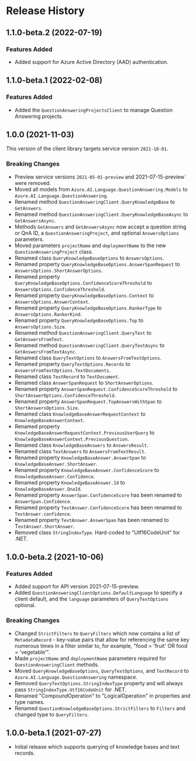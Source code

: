 # Release History

## 1.1.0-beta.2 (2022-07-19)

### Features Added

- Added support for Azure Active Directory (AAD) authentication.

## 1.1.0-beta.1 (2022-02-08)

### Features Added

- Added the `QuestionAnsweringProjectsClient` to manage Question Answering projects.

## 1.0.0 (2021-11-03)

This version of the client library targets service version `2021-10-01`.

### Breaking Changes

- Preview service versions `2021-05-01-preview` and 2021-07-15-preview` were removed.
- Moved all models from `Azure.AI.Language.QuestionAnswering.Models` to `Azure.AI.Language.QuestionAnswering`.
- Renamed method `QuestionAnsweringClient.QueryKnowledgeBase` to `GetAnswers`.
- Renamed method `QuestionAnsweringClient.QueryKnowledgeBaseAsync` to `GetAnswersAsync`.
- Methods `GetAnswers` and `GetAnswersAsync` now accept a question string or QnA ID, a `QuestionAnsweringProject`, and optional `AnswersOptions` parameters.
- Moved parameters `projectName` and `deploymentName` to the new `QuestionAnsweringProject` class.
- Renamed class `QueryKnowledgeBaseOptions` to `AnswersOptions`.
- Renamed property `QueryKnowledgeBaseOptions.AnswerSpanRequest` to `AnswersOptions.ShortAnswerOptions`.
- Renamed property `QueryKnowledgeBaseOptions.ConfidenceScoreThreshold` to `AnswersOptions.ConfidenceThreshold`.
- Renamed property `QueryKnowledgeBaseOptions.Context` to `AnswersOptions.AnswerContext`.
- Renamed property `QueryKnowledgeBaseOptions.RankerType` to `AnswersOptions.RankerKind`.
- Renamed property `QueryKnowledgeBaseOptions.Top` to `AnswersOptions.Size`.
- Renamed method `QuestionAnsweringClient.QueryText` to `GetAnswersFromText`.
- Renamed method `QuestionAnsweringClient.QueryTextAsync` to `GetAnswersFromTextAsync`.
- Renamed class `QueryTextOptions` to `AnswersFromTextOptions`.
- Renamed property `QueryTextOptions.Records` to `AnswersFromTextOptions.TextDocuments`.
- Renamed class `TextRecord` to `TextDocument`.
- Renamed class `AnswerSpanRequest` to `ShortAnswerOptions`.
- Renamed property `AnswerSpanRequest.ConfidenceScoreThreshold` to `ShortAnswerOptions.ConfidenceThreshold`.
- Renamed property `AnswerSpanRequest.TopAnswersWithSpan` to `ShortAnswersOptions.Size`.
- Renamed class `KnowledgeBaseAnswerRequestContext` to `KnowledgeBaseAnswerContext`.
- Renamed property `KnowledgeBaseAnswerRequestContext.PreviousUserQuery` to `KnowledgeBaseAnswerContext.PreviousQuestion`.
- Renamed class `KnowledgeBaseAnswers` to `AnswersResult`.
- Renamed class `TextAnswers` to `AnswersFromTextResult`.
- Renamed property `KnowledgeBaseAnswer.AnswerSpan` to `KnowledgeBaseAnswer.ShortAnswer`.
- Renamed property `KnowledgeBaseAnswer.ConfidenceScore` to `KnowledgeBaseAnswer.Confidence`.
- Renamed property `KnowledgeBaseAnswer.Id` to `KnowledgeBaseAnswer.QnaId`.
- Renamed property `AnswerSpan.ConfidenceScore` has been renamed to `AnswerSpan.Confidence`.
- Renamed property `TextAnswer.ConfidenceScore` has been renamed to `TextAnswer.confidence`.
- Renamed property `TextAnswer.AnswerSpan` has been renamed to T`extAnswer.ShortAnswer`.
- Removed class `StringIndexType`. Hard-coded to "Utf16CodeUnit" for .NET.

## 1.0.0-beta.2 (2021-10-06)

### Features Added

- Added support for API version 2021-07-15-preview.
- Added `QuestionAnsweringClientOptions.DefaultLanguage` to specify a client default, and the `language` parameters of `QueryTextOptions` optional.

### Breaking Changes

- Changed `StrictFilters` to `QueryFilters` which now contains a list of `MetadataRecord` - key-value pairs that allow for referencing the same key numerous times in a filter similar to, for example, "food = 'fruit' OR food = 'vegetable'".
- Made `projectName` and `deploymentName` parameters required for `QuestionAnsweringClient` methods.
- Moved `QueryKnowledgeBaseOptions`, `QueryTextOptions`, and `TextRecord` to `Azure.AI.Language.QuestionAnswering` namespace.
- Removed `QueryTextOptions.StringIndexType` property and will always pass `StringIndexType.Utf16CodeUnit` for .NET.
- Renamed "CompoundOperation" to "LogicalOperation" in properties and type names.
- Renamed `QuestionKnowledgeBaseOptions.StrictFilters` to `Filters` and changed type to `QueryFilters`.

## 1.0.0-beta.1 (2021-07-27)

- Initial release which supports querying of knowledge bases and text records.
